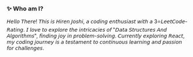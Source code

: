### ✨ Who am I?
𝘏𝘦𝘭𝘭𝘰 𝘛𝘩𝘦𝘳𝘦! 𝘛𝘩𝘪𝘴 𝘪𝘴 𝘏𝘪𝘳𝘦𝘯 𝘑𝘰𝘴𝘩𝘪, 𝘢 𝘤𝘰𝘥𝘪𝘯𝘨 𝘦𝘯𝘵𝘩𝘶𝘴𝘪𝘢𝘴𝘵 𝘸𝘪𝘵𝘩 𝘢 3⭐𝘓𝘦𝘦𝘵𝘊𝘰𝘥𝘦-𝘙𝘢𝘵𝘪𝘯𝘨. 𝘐 𝘭𝘰𝘷𝘦 𝘵𝘰 𝘦𝘹𝘱𝘭𝘰𝘳𝘦 𝘵𝘩𝘦 𝘪𝘯𝘵𝘳𝘪𝘤𝘢𝘤𝘪𝘦𝘴 𝘰𝘧 "𝘋𝘢𝘵𝘢 𝘚𝘵𝘳𝘶𝘤𝘵𝘶𝘳𝘦𝘴 𝘈𝘯𝘥 𝘈𝘭𝘨𝘰𝘳𝘪𝘵𝘩𝘮𝘴", 𝘧𝘪𝘯𝘥𝘪𝘯𝘨 𝘫𝘰𝘺 𝘪𝘯 𝘱𝘳𝘰𝘣𝘭𝘦𝘮-𝘴𝘰𝘭𝘷𝘪𝘯𝘨. 𝘊𝘶𝘳𝘳𝘦𝘯𝘵𝘭𝘺 𝘦𝘹𝘱𝘭𝘰𝘳𝘪𝘯𝘨 𝘙𝘦𝘢𝘤𝘵, 𝘮𝘺 𝘤𝘰𝘥𝘪𝘯𝘨 𝘫𝘰𝘶𝘳𝘯𝘦𝘺 𝘪𝘴 𝘢 𝘵𝘦𝘴𝘵𝘢𝘮𝘦𝘯𝘵 𝘵𝘰 𝘤𝘰𝘯𝘵𝘪𝘯𝘶𝘰𝘶𝘴 𝘭𝘦𝘢𝘳𝘯𝘪𝘯𝘨 𝘢𝘯𝘥 𝘱𝘢𝘴𝘴𝘪𝘰𝘯 𝘧𝘰𝘳 𝘤𝘩𝘢𝘭𝘭𝘦𝘯𝘨𝘦𝘴.
